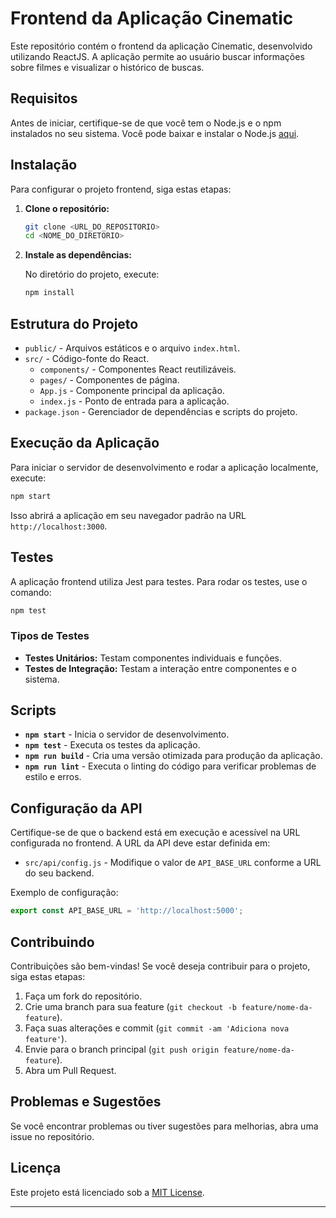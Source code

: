 # Frontend da Aplicação Cinematic

Este repositório contém o frontend da aplicação Cinematic, desenvolvido utilizando ReactJS. A aplicação permite ao usuário buscar informações sobre filmes e visualizar o histórico de buscas.

## Requisitos

Antes de iniciar, certifique-se de que você tem o Node.js e o npm instalados no seu sistema. Você pode baixar e instalar o Node.js [aqui](https://nodejs.org/).

## Instalação

Para configurar o projeto frontend, siga estas etapas:

1. **Clone o repositório:**

    ```bash
    git clone <URL_DO_REPOSITORIO>
    cd <NOME_DO_DIRETORIO>
    ```

2. **Instale as dependências:**

    No diretório do projeto, execute:

    ```bash
    npm install
    ```

## Estrutura do Projeto

- `public/` - Arquivos estáticos e o arquivo `index.html`.
- `src/` - Código-fonte do React.
  - `components/` - Componentes React reutilizáveis.
  - `pages/` - Componentes de página.
  - `App.js` - Componente principal da aplicação.
  - `index.js` - Ponto de entrada para a aplicação.
- `package.json` - Gerenciador de dependências e scripts do projeto.

## Execução da Aplicação

Para iniciar o servidor de desenvolvimento e rodar a aplicação localmente, execute:

```bash
npm start
```

Isso abrirá a aplicação em seu navegador padrão na URL `http://localhost:3000`.

## Testes

A aplicação frontend utiliza Jest para testes. Para rodar os testes, use o comando:

```bash
npm test
```

### Tipos de Testes

- **Testes Unitários:** Testam componentes individuais e funções.
- **Testes de Integração:** Testam a interação entre componentes e o sistema.

## Scripts

- **`npm start`** - Inicia o servidor de desenvolvimento.
- **`npm test`** - Executa os testes da aplicação.
- **`npm run build`** - Cria uma versão otimizada para produção da aplicação.
- **`npm run lint`** - Executa o linting do código para verificar problemas de estilo e erros.

## Configuração da API

Certifique-se de que o backend está em execução e acessível na URL configurada no frontend. A URL da API deve estar definida em:

- `src/api/config.js` - Modifique o valor de `API_BASE_URL` conforme a URL do seu backend.

Exemplo de configuração:

```javascript
export const API_BASE_URL = 'http://localhost:5000';
```

## Contribuindo

Contribuições são bem-vindas! Se você deseja contribuir para o projeto, siga estas etapas:

1. Faça um fork do repositório.
2. Crie uma branch para sua feature (`git checkout -b feature/nome-da-feature`).
3. Faça suas alterações e commit (`git commit -am 'Adiciona nova feature'`).
4. Envie para o branch principal (`git push origin feature/nome-da-feature`).
5. Abra um Pull Request.

## Problemas e Sugestões

Se você encontrar problemas ou tiver sugestões para melhorias, abra uma issue no repositório.

## Licença

Este projeto está licenciado sob a [MIT License](LICENSE).

---
